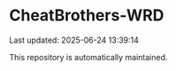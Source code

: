 # CheatBrothers-WRD

Last updated: 2025-06-24 13:39:14

This repository is automatically maintained.
